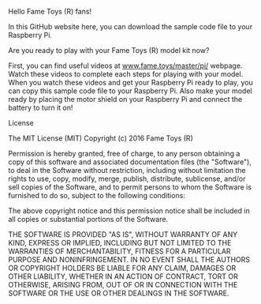 Hello Fame Toys (R) fans!

In this GitHub website here, you can download the sample code file to your Raspberry Pi.

Are you ready to play with your Fame Toys (R) model kit now?

First, you can find useful videos at www.fame.toys/master/pi/ webpage. 
Watch these videos to complete each steps for playing with your model.
When you watch these videos and get your Raspberry Pi ready to play, you can copy this sample code file to your Raspberry Pi.
Also make your model ready by placing the motor shield on your Raspberry Pi and connect the battery to turn it on!



License

The MIT License (MIT) Copyright (c) 2016 Fame Toys (R)

Permission is hereby granted, free of charge, to any person obtaining a copy of this software and associated documentation files (the "Software"), to deal in the Software without restriction, including without limitation the rights to use, copy, modify, merge, publish, distribute, sublicense, and/or sell copies of the Software, and to permit persons to whom the Software is furnished to do so, subject to the following conditions:

The above copyright notice and this permission notice shall be included in all copies or substantial portions of the Software.

THE SOFTWARE IS PROVIDED "AS IS", WITHOUT WARRANTY OF ANY KIND, EXPRESS OR IMPLIED, INCLUDING BUT NOT LIMITED TO THE WARRANTIES OF MERCHANTABILITY, FITNESS FOR A PARTICULAR PURPOSE AND NONINFRINGEMENT. IN NO EVENT SHALL THE AUTHORS OR COPYRIGHT HOLDERS BE LIABLE FOR ANY CLAIM, DAMAGES OR OTHER LIABILITY, WHETHER IN AN ACTION OF CONTRACT, TORT OR OTHERWISE, ARISING FROM, OUT OF OR IN CONNECTION WITH THE SOFTWARE OR THE USE OR OTHER DEALINGS IN THE SOFTWARE.
